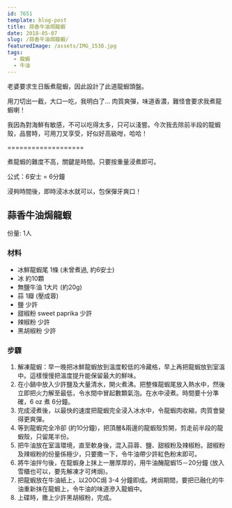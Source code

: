 ```yaml
---
id: 7651
template: blog-post
title: 蒜香牛油焗龍蝦
date: 2018-05-07
slug: /蒜香牛油焗龍蝦/
featuredImage: /assets/IMG_1538.jpg
tags:
  - 龍蝦
  - 牛油
---
```


老婆要求生日飯煮龍蝦，因此設計了此道龍蝦頭盤。

用刀切出一截，大口一吃，我明白了… 肉質爽彈，味道香濃，難怪會要求我煮龍蝦喇！

我因為對海鮮有敏感，不可以吃得太多，只可以淺嘗。今次我去除前半段的龍蝦殼，品嘗時，可用刀叉享受，好似好高級咁，哈哈！

===================

煮龍蝦的難度不高，關鍵是時間。只要按重量浸煮即可。

公式：6安士 = 6分鐘

浸夠時間後，即時浸冰水就可以，包保彈牙爽口！

## 蒜香牛油焗龍蝦


份量: 1人

### 材料
- 冰鮮龍蝦尾 1條 (未曾煮過, 約6安士)
- 冰 約10顆
- 無鹽牛油 1大片 (約20g)
- 蒜 1瓣 (壓成蓉)
- 鹽 少許
- 甜椒粉 sweet paprika 少許
- 辣椒粉 少許
- 黑胡椒粉 少許


### 步驟
1. 解凍龍蝦：早一晚把冰鮮龍蝦放到溫度較低的冷藏格，早上再把龍蝦放到室溫中。這樣慢慢把溫度提升能保留最大的鮮味。
2. 在小鍋中放入少許鹽及大量清水，開火煮沸。把整條龍蝦尾放入熱水中，然後立即把火力解至最低，令水間中冒起數顆氣泡。在水中浸煮。時間要十分準確，6 oz 煮 6分鐘。
3. 完成浸煮後，以最快的速度把龍蝦完全浸入冰水中，令龍蝦肉收縮，肉質會變得更爽彈。
4. 等到龍蝦完全冷卻 (約10分鐘)，把頂層&兩邊的龍蝦殼剪開，剪走前半段的龍蝦殼，只留尾半份。
5. 把牛油放在室溫環境，直至軟身後，混入蒜蓉、鹽、甜椒粉及辣椒粉。甜椒粉及辣椒粉的份量係極少，只要撒一下，令牛油帶少許紅色粉末即可。
6. 將牛油拌勻後，在龍蝦身上抹上一層厚厚的，用牛油醃龍蝦15－20分鐘 (放入雪櫃也可以，要先解凍才可烤焗)。
7. 把龍蝦放在牛油紙上，以200C焗 3-4 分鐘即成。烤焗期間，要把已融化的牛油重新抹在龍蝦上，令牛油的味道滲入龍蝦中。
8. 上碟時，撒上少許黑胡椒粉，完成。